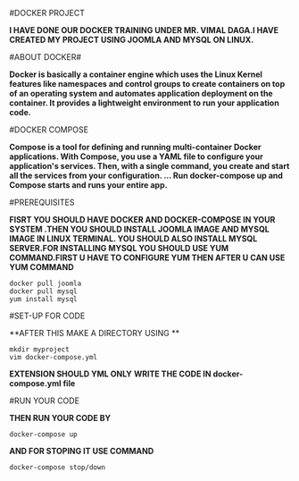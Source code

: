 #DOCKER PROJECT

**I HAVE DONE OUR DOCKER TRAINING UNDER MR. VIMAL DAGA.I HAVE CREATED MY PROJECT USING JOOMLA AND MYSQL ON LINUX.**

#ABOUT DOCKER#

**Docker is basically a container engine which uses the Linux Kernel features like namespaces and control groups to create containers on top of an operating system and automates application deployment on the container. It provides a lightweight environment to run your application code.**

#DOCKER COMPOSE

**Compose is a tool for defining and running multi-container Docker applications. With Compose, you use a YAML file to configure your application's services. Then, with a single command, you create and start all the services from your configuration. ... Run docker-compose up and Compose starts and runs your entire app.**

#PREREQUISITES

**FISRT YOU SHOULD HAVE DOCKER AND DOCKER-COMPOSE IN YOUR SYSTEM .THEN YOU SHOULD INSTALL JOOMLA IMAGE AND MYSQL IMAGE IN LINUX TERMINAL. YOU SHOULD ALSO INSTALL MYSQL SERVER.FOR INSTALLING MYSQL YOU SHOULD USE YUM COMMAND.FIRST U HAVE TO CONFIGURE YUM THEN AFTER U CAN USE YUM COMMAND**
```
docker pull joomla
docker pull mysql
yum install mysql
```

#SET-UP FOR CODE

**AFTER THIS MAKE A DIRECTORY USING **
```
mkdir myproject
vim docker-compose.yml
```
**EXTENSION SHOULD YML ONLY**
**WRITE THE CODE IN docker-compose.yml file**

#RUN YOUR CODE

**THEN RUN YOUR CODE BY**
```
docker-compose up
```
**AND FOR STOPING IT USE COMMAND**
```
docker-compose stop/down
```
